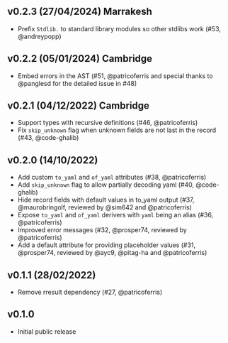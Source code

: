 ## v0.2.3 (27/04/2024) Marrakesh

- Prefix `Stdlib.` to standard library modules so other stdlibs work (#53, @andreypopp)

## v0.2.2 (05/01/2024) Cambridge

 - Embed errors in the AST (#51, @patricoferris and special thanks to @panglesd
   for the detailed issue in #48)

## v0.2.1 (04/12/2022) Cambridge

 - Support types with recursive definitions (#46, @patricoferris)
 - Fix `skip_unknown` flag when unknown fields are not last in the record (#43, @code-ghalib)

## v0.2.0 (14/10/2022)

- Add custom `to_yaml` and `of_yaml` attributes (#38, @patricoferris)
- Add `skip_unknown` flag to allow partially decoding yaml (#40, @code-ghalib)
- Hide record fields with default values in to_yaml output (#37, @maurobringolf, reviewed by @sim642 and @patricoferris)
- Expose `to_yaml` and `of_yaml` derivers with `yaml` being an alias (#36, @patricoferris)
- Improved error messages (#32, @prosper74, reviewed by @patricoferris)
- Add a default attribute for providing placeholder values (#31, @prosper74, reviewed by @ayc9, @pitag-ha and @patricoferris)

## v0.1.1 (28/02/2022)

- Remove rresult dependency (#27, @patricoferris)

## v0.1.0

- Initial public release
